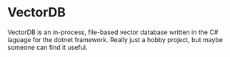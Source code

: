 # VectorDB

VectorDB is an in-process, file-based vector database written in the C# laguage for the dotnet framework. Really just a hobby project, but maybe someone can find it useful.